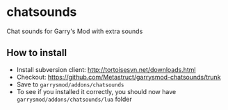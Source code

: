 chatsounds
==========

Chat sounds for Garry's Mod with extra sounds

## How to install
 - Install subversion client: http://tortoisesvn.net/downloads.html
 - Checkout: https://github.com/Metastruct/garrysmod-chatsounds/trunk
  - Save to ```garrysmod/addons/chatsounds```
  - To see if you installed it correctly, you should now have ```garrysmod/addons/chatsounds/lua``` folder
